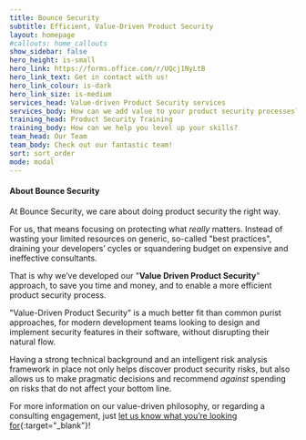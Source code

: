 ```yaml
---
title: Bounce Security
subtitle: Efficient, Value-Driven Product Security
layout: homepage
#callouts: home_callouts
show_sidebar: false
hero_height: is-small
hero_link: https://forms.office.com/r/UQcj1NyLtB
hero_link_text: Get in contact with us!
hero_link_colour: is-dark
hero_link_size: is-medium
services_head: Value-driven Product Security services
services_body: How can we add value to your product security processes?
training_head: Product Security Training
training_body: How can we help you level up your skills?
team_head: Our Team
team_body: Check out our fantastic team!
sort: sort_order
mode: modal
---
```


#### About Bounce Security

At Bounce Security, we care about doing product security the right way.

For us, that means focusing on protecting what _really_ matters. Instead of wasting your limited resources on generic, so-called "best practices", draining your developers’ cycles or squandering budget on expensive and ineffective consultants.

That is why we’ve developed our "**Value Driven Product Security**" approach, to save you time and money, and to enable a more efficient product security process.

"Value-Driven Product Security" is a much better fit than common purist approaches, for modern development teams looking to design and implement security features in their software, without disrupting their natural flow.

Having a strong technical background and an intelligent risk analysis framework in place not only helps discover product security risks, but also allows us to make pragmatic decisions and recommend _against_ spending on risks that do not affect your bottom line.

For more information on our value-driven philosophy, or regarding a consulting engagement, just [let us know what you’re looking for](https://forms.office.com/r/UQcj1NyLtB){:target="_blank"}!